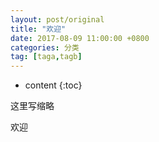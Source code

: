 ```yaml
---
layout: post/original
title: "欢迎"
date: 2017-08-09 11:00:00 +0800 
categories: 分类
tag: [taga,tagb]
---
```

* content
{:toc}

这里写缩略

<!-- more -->
<!-- TOC -->
欢迎
